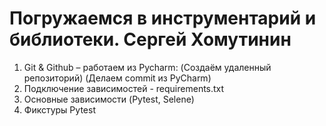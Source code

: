 # Погружаемся в инструментарий и библиотеки. Сергей Хомутинин
1. Git & Github – работаем из Pycharm:
   (Создаём удаленный репозиторий) (Делаем commit из PyCharm)
2. Подключение зависимостей - requirements.txt
3. Основные зависимости (Pytest, Selene)
4. Фикстуры Pytest
